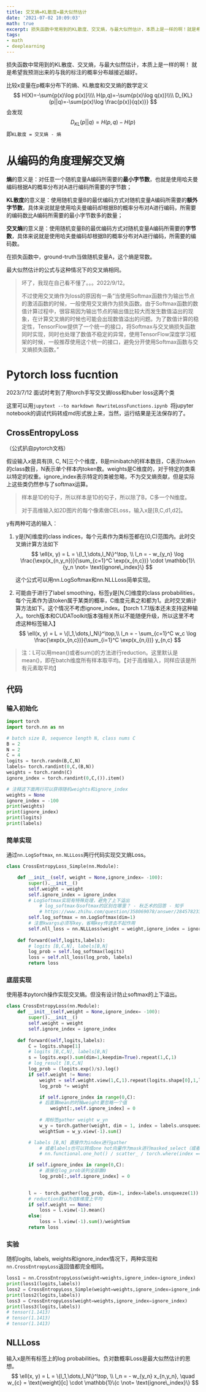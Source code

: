 ```yaml
---
title: 交叉熵=KL散度=最大似然估计
date: '2021-07-02 10:09:03'
math: true
excerpt: 损失函数中常用到的KL散度、交叉熵，与最大似然估计，本质上是一样的啊！就是希望我预测出来的与我的标注的概率分布越接近越好。
tags:
- math
- deeplearning
---
```


损失函数中常用到的KL散度、交叉熵，与最大似然估计，本质上是一样的啊！
就是希望我预测出来的与我的标注的概率分布越接近越好。


比较x变量在p概率分布下的熵、KL散度和交叉熵的数学定义
$$
H(X)=-\sum{p(x)\log p(x)}\\\\
H(p,q)=-\sum{p(x)\log q(x)}\\\\
D_{KL}(p||q)=-\sum{p(x)\log \frac{p(x)}{q(x)}}
$$
会发现
$$
D_{KL}(p||q)=H(p,q)-H(p)
$$
即`KL散度 = 交叉熵 - 熵`

# 从编码的角度理解交叉熵

**熵**的意义是：对任意一个随机变量A编码所需要的**最小字节数**，也就是使用哈夫曼编码根据A的概率分布对A进行编码所需要的字节数；

**KL散度**的意义是：使用随机变量B的最优编码方式对随机变量A编码所需要的**额外字节数**，具体来说就是使用哈夫曼编码却根据B的概率分布对A进行编码，所需要的编码数比A编码所需要的最小字节数多的数量；

**交叉熵**的意义是：使用随机变量B的最优编码方式对随机变量A编码所需要的**字节数**，具体来说就是使用哈夫曼编码却根据B的概率分布对A进行编码，所需要的编码数。

在损失函数中，ground-truth当做随机变量A，这个熵是常数。

最大似然估计的公式与这种情况下的交叉熵相同。

> 坏了，我现在自己看不懂了。。。2022/9/12。
>
> 不过使用交叉熵作为loss的原因有一条“当使用Softmax函数作为输出节点的激活函数的时候，一般使用交叉熵作为损失函数。由于Softmax函数的数值计算过程中，很容易因为输出节点的输出值比较大而发生数值溢出的现象，在计算交叉熵的时候也可能会出现数值溢出的问题。为了数值计算的稳定性，TensorFlow提供了一个统一的接口，将Softmax与交叉熵损失函数同时实现，同时也处理了数值不稳定的异常，使用TensorFlow深度学习框架的时候，一般推荐使用这个统一的接口，避免分开使用Softmax函数与交叉熵损失函数。”

# Pytorch loss fucntion

2023/7/12 面试时考到了用torch手写交叉熵loss和huber loss这两个类

这里可以用`jupytext --to markdown RewriteLossFunctions.ipynb `将jupyter notebook的调试代码转成md形式放上来，当然，运行结果是无法保存的了。

## CrossEntropyLoss

（公式扒自pytorch文档）

假设输入$x$是具有[B, C, N]三个个维度，B是minibatch的样本数目，C表示token的class数目，N表示单个样本内token数。weights是C维度的，对于特定的类乘以特定的权重。ignore_index表示特定的类被忽略，不为交叉熵贡献，但是实际上这些类仍然参与了softmax运算。

> 样本是1D的句子，所以样本是1D的句子，所以除了B，C多一个N维度。
>
> 对于高维输入如2D图片的每个像素做CELoss，输入x是[B,C,d1,d2]。

y有两种可选的输入：

1. y是[N]维度的class indices，每个元素作为类标签都在[0,C)范围内。此时交叉熵计算方法如下
   $$
   \ell(x, y) = L = \{l_1,\dots,l_N\}^\top, \\
   l_n = - w_{y_n} \log \frac{\exp(x_{n,y_n})}{\sum_{c=1}^C \exp(x_{n,c})}
   \cdot \mathbb{1}\{y_n \not= \text{ignore\_index}\}
   $$

   这个公式可以用nn.LogSoftmax和nn.NLLLoss简单实现。

   

2. 可能由于进行了label smoothing，标签y是[N,C]维度的class probabilities，每个元素作为该token属于某类的概率，C维度元素之和都为1。此时交叉熵计算方法如下。这个情况不考虑ignore_index。【torch 1.7.1版本还未支持这种输入。torch版本和CUDAToolkit版本强相关所以不能随便升级，所以这里不考虑这种标签输入】
   $$
   \ell(x, y) = L = \{l_1,\dots,l_N\}^\top,\\
   l_n = - \sum_{c=1}^C w_c \log \frac{\exp(x_{n,c})}{\sum_{i=1}^C \exp(x_{n,i})} y_{n,c}
   $$

> 注：L可以用mean()或者sum()的方法进行reduction。这里默认是mean()，即在batch维度所有样本取平均。【对于高维输入，同样应该是所有元素取平均】

## 代码

### 输入初始化

```python
import torch
import torch.nn as nn

# batch size B, sequence length N, class nums C
B = 2
N = 2
C = 4
logits = torch.randn(B,C,N)
labels= torch.randint(0,C,(B,N))
weights = torch.randn(C)
ignore_index = torch.randint(0,C,()).item()

# 注释这下面两行可以获得随机weights和ignore_index
weights = None
ignore_index = -100
print(weights)
print(ignore_index)
print(logits)
print(labels)
```

### 简单实现

通过`nn.LogSoftmax`, `nn.NLLLoss`两行代码实现交叉熵Loss。

```python
class CrossEntropyLoss_Simple(nn.Module):

    def __init__(self, weight = None,ignore_index= -100):
        super().__init__()
        self.weight = weight
        self.ignore_index = ignore_index
        # LogSoftmax实现有特殊处理，避免了上下溢出
            # log_softmax与softmax的区别在哪里？ - 秋乏术的回答 - 知乎
            # https://www.zhihu.com/question/358069078/answer/2845782335
        self.log_softmax = nn.LogSoftmax(dim=1)
        # 注意kwargs必须写key，省略key传进去不起作用
        self.nll_loss = nn.NLLLoss(weight = weight,ignore_index = ignore_index)
        
    def forward(self,logits,labels):
        # logits [B,C,N], labels[B,N]
        log_prob = self.log_softmax(logits)
        loss = self.nll_loss(log_prob, labels)
        return loss
```

### 底层实现

使用基本pytorch操作实现交叉熵。但没有设计防止softmax的上下溢出。

```python
class CrossEntropyLoss(nn.Module):
    def __init__(self,weight = None,ignore_index= -100):
        super().__init__()
        self.weight = weight
        self.ignore_index = ignore_index
    
    def forward(self,logits,labels):
        C = logits.shape[1]
        # logits [B,C,N], labels[B,N]
        s = logits.exp().sum(dim=1,keepdim=True).repeat(1,C,1)
        # log_result [B,C,N]
        log_prob = (logits.exp()/s).log()
        if self.weight != None:
            weight = self.weight.view(1,C,1).repeat(logits.shape[0],1,logits.shape[2])
            log_prob *= weight

            if self.ignore_index in range(0,C):
            # 后面算mean的时候weight要忽略一个值
                weight[:,self.ignore_index] = 0
            
            # 用标签gather weight w_yn
            w_y = torch.gather(weight, dim = 1, index = labels.unsqueeze(1))
            weightSum = w_y.view(-1).sum()

        # labels [B,N] 直接作为index进行gather
            # 或者labels也可以转成one hot向量作为mask进行masked_select（或者点乘），转成one-hot的方法：
            # nn.functional.one_hot() / scatter_ / torch.where(index == target, ones, zeros)

        if self.ignore_index in range(0,C):
            # 直接在log_prob该列全部置0
            log_prob[:,self.ignore_index] = 0
            

        l = - torch.gather(log_prob, dim=1, index=labels.unsqueeze(1)).squeeze()
        # reduction默认为在B维度上平均
        if self.weight == None:
            loss = l.view(-1).mean()
        else:
            loss = l.view(-1).sum()/weightSum
        return loss
```

### 实验

随机logits, labels, weights和ignore_index情况下，两种实现和`nn.CrossEntropyLoss`返回值都完全相同。

```python
loss1 = nn.CrossEntropyLoss(weight=weights,ignore_index=ignore_index)
print(loss1(logits,labels))
loss2 = CrossEntropyLoss_Simple(weight=weights,ignore_index=ignore_index)
print(loss2(logits,labels))
loss3 = CrossEntropyLoss(weight=weights,ignore_index=ignore_index)
print(loss3(logits,labels))
# tensor(1.1413)
# tensor(1.1413)
# tensor(1.1413)
```

## NLLLoss

输入x是所有标签上的log probabilities。负对数概率Loss是最大似然估计的思想。
$$
\ell(x, y) = L = \{l_1,\dots,l_N\}^\top, \\
l_n = - w_{y_n} x_{n,y_n}, \quad
w_{c} = \text{weight}[c] \cdot \mathbb{1}\{c \not= \text{ignore\_index}\}
$$